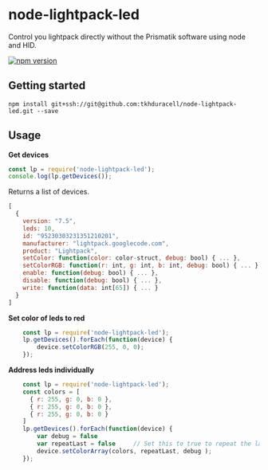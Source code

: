 # node-lightpack-led
Control you lightpack directly without the Prismatik software using node and HID.

[![npm version](https://badge.fury.io/js/node-lightpack-led.svg)](https://badge.fury.io/js/node-lightpack-led)

## Getting started

`npm install git+ssh://git@github.com:tkhduracell/node-lightpack-led.git --save`

## Usage
**Get devices**
```js
const lp = require('node-lightpack-led');
console.log(lp.getDevices());
```

Returns a list of devices.
```js
[
  {
    version: "7.5",
    leds: 10,
    id: "95230303231351210201",
    manufacturer: "lightpack.googlecode.com",
    product: "Lightpack",
    setColor: function(color: color-struct, debug: bool) { ... },
    setColorRGB: function(r: int, g: int, b: int, debug: bool) { ... },
    enable: function(debug: bool) { ... },
    disable: function(debug: bool) { ... },
    write: function(data: int[65]) { ... }
  }
]
```

**Set color of leds to red**
```js
    const lp = require('node-lightpack-led');
    lp.getDevices().forEach(function(device) {
        device.setColorRGB(255, 0, 0);
    });
```

**Address leds individually**
```js
    const lp = require('node-lightpack-led');
    const colors = [
      { r: 255, g: 0, b: 0 },
      { r: 255, g: 0, b: 0 },
      { r: 255, g: 0, b: 0 }      
    ]
    lp.getDevices().forEach(function(device) {
        var debug = false
        var repeatLast = false     // Set this to true to repeat the last color instead of the entire array
        device.setColorArray(colors, repeatLast, debug );
    });
```